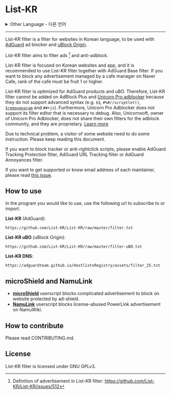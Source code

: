 # List-KR
<details>
<summary>Other Language - 다른 언어</summary>

한국어: https://github.com/List-KR/List-KR/blob/master/README.ko.md

</details>

---

List-KR filter is a filter for websites in Korean language, to be used with [AdGuard](https://adguard.com) ad blocker and [uBlock Origin](https://github.com/gorhill/uBlock).

List-KR filter aims to filter ads [^1] and anti-adblock.

List-KR filter is focused on Korean websites and app, and it is recommended to use List-KR filter together with AdGuard Base filter.
If you want to block any advertisement managed by a cafe manager on Naver Cafe, rank of the cafe must be fruit 1 or higher.

List-KR filter is optimized for AdGuard products and uBO.
Therefore, List-KR filter cannot be added on AdBlock Plus and [Unicorn Pro adblocker](https://getunicorn.app/en) because they do not support advanced syntax (e.g. `$$`, `#%#//scriptlet()`, [`$removeparam`](https://github.com/gorhill/uBlock/wiki/Static-filter-syntax#removeparam) and `##+js`).
Furthermore, Unicorn Pro Adblocker does not support its filter editor that is necessary to debug.
Also, Unicornsoft, owner of Unicorn Pro Adblocker, does not share their own filters for the adblock community, and they are proprietary. [Learn more](https://velog.io/@piquark6046/truth-of-unicorn-pro)

Due to technical problem, a visitor of some website need to do some instruction.
Please keep reading this document.

If you want to block tracker or anti-rightclick scripts, please enable AdGuard Tracking Protection filter, AdGuard URL Tracking filter or AdGuard Annoyances filter.

If you want to get supported or know email address of each maintainer, please read [this issue](https://github.com/List-KR/List-KR/issues/223).

[^1]: Definition of advertisement in List-KR filter: https://github.com/List-KR/List-KR/issues/512

## How to use
In the program you would like to use, use the following url to subscribe to or import.

**List-KR** (AdGuard):
```
https://github.com/List-KR/List-KR/raw/master/filter.txt
```
**List-KR uBO** (uBlock Origin):
```
https://github.com/List-KR/List-KR/raw/master/filter-uBO.txt
```
**List-KR DNS**:
```
https://adguardteam.github.io/HostlistsRegistry/assets/filter_25.txt
```

## microShield and NamuLink
- **[microShield](https://github.com/List-KR/microShield)** userscript blocks complicated advertisement to block on website protected by ad-shield.
- **[NamuLink](https://github.com/List-KR/NamuLink)** userscript blocks license-abused PowerLink advertisement on NamuWiki.

## How to contribute
Please read CONTRIBUTING.md.

## License
List-KR filter is licensed under GNU GPLv3.